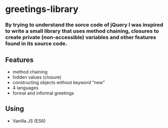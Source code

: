 # greetings-library

### By trying to understand the sorce code of jQuery I was inspired to write a small library that uses method chaining, closures to create private (non-accessible) variables and other features found in its source code.

## Features
* method chaining
* hidden values (closure)
* constructing objects without keyword "new"
* 4 languages
* formal and informal greetings

## Using
* Vanilla JS (ES6)
